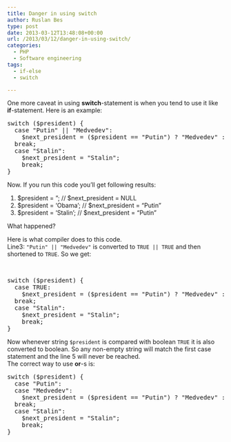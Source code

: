 ```yaml
---
title: Danger in using switch
author: Ruslan Bes
type: post
date: 2013-03-12T13:48:08+00:00
url: /2013/03/12/danger-in-using-switch/
categories:
  - PHP
  - Software engineering
tags:
  - if-else
  - switch

---
```

One more caveat in using **switch**-statement is when you tend to use it like **if**-statement. Here is an example:

<pre class="brush: php; title: ; notranslate" title="">switch ($president) {
  case "Putin" || "Medvedev":
    $next_president = ($president == "Putin") ? "Medvedev" : "Putin";
  break;
  case "Stalin":
    $next_president = "Stalin";
    break;
}</pre>

Now. If you run this code you&#8217;ll get following results:  
1. $president = &#8221;; // $next_president = NULL  
2. $president = &#8216;Obama&#8217;; // $next_president = &#8220;Putin&#8221;  
3. $president = &#8216;Stalin&#8217;; // $next_president = &#8220;Putin&#8221;

What happened?

Here is what compiler does to this code.  
Line3: `"Putin" || "Medvedev"` is converted to `TRUE || TRUE` and then shortened to `TRUE`. So we get:

&nbsp;

<pre class="brush: php; title: ; notranslate" title="">switch ($president) {
  case TRUE:
    $next_president = ($president == "Putin") ? "Medvedev" : "Putin";
  break;
  case "Stalin":
    $next_president = "Stalin";
    break;
}</pre>

Now whenever string `$president` is compared with boolean `TRUE` it is also converted to boolean. So any non-empty string will match the first case statement and the line 5 will never be reached.  
The correct way to use **or**-s is:

<pre class="brush: php; title: ; notranslate" title="">switch ($president) {
  case "Putin": 
  case "Medvedev": 
    $next_president = ($president == "Putin") ? "Medvedev" : "Putin";
  break;
  case "Stalin":
    $next_president = "Stalin";
    break;
}</pre>